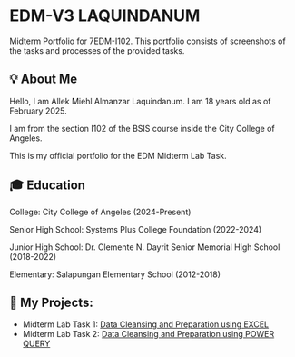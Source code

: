 # EDM-V3 LAQUINDANUM
Midterm Portfolio for 7EDM-I102. This portfolio consists of screenshots of the tasks and processes of the provided tasks.

## 💡 About Me
Hello, I am Allek Miehl Almanzar Laquindanum. I am 18 years old as of February 2025.


I am from the section I102 of the BSIS course inside the City College of Angeles.


This is my official portfolio for the EDM Midterm Lab Task.

## 🎓 Education
College: City College of Angeles (2024-Present)

Senior High School: Systems Plus College Foundation (2022-2024)

Junior High School: Dr. Clemente N. Dayrit Senior Memorial High School (2018-2022)

Elementary: Salapungan Elementary School (2012-2018)

## 📝 My Projects:
- Midterm Lab Task 1: [Data Cleansing and Preparation using EXCEL](https://github.com/leklaquindanum/EDM-Portfolio/blob/main/Midterm%20Lab%20Task%201/task1.md)
- Midterm Lab Task 2: [Data Cleansing and Preparation using POWER QUERY](https://github.com/leklaquindanum/EDM-Portfolio/blob/main/Midterm%20Lab%20Task%202/task2.md)

